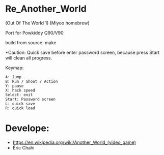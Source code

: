 # Re_Another_World
(Out Of The World 1) (Miyoo homebrew)

Port for Powkiddy Q90/V90

build from source: make

*Caution: Quick save before enter password screen, because press Start will clean all progress.

Keymap:

    A: Jump
    B: Run / Shoot / Action
    Y: pause
    X: hack speed
    Select: exit
    Start: Password screen
    L: quick save
    R: quick load


# Develope: 
- https://en.wikipedia.org/wiki/Another_World_(video_game)
- Éric Chahi
